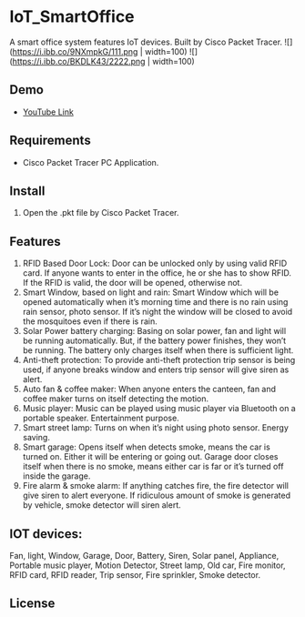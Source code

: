 # IoT_SmartOffice
A smart office system features IoT devices. Built by Cisco Packet Tracer.
![](https://i.ibb.co/9NXmpkG/111.png | width=100)
![](https://i.ibb.co/BKDLK43/2222.png | width=100)

## Demo

* [YouTube Link](https://www.youtube.com/watch?v=ODyQ2EmaXF4&t=323s)


## Requirements

* Cisco Packet Tracer PC Application.

## Install

1. Open the .pkt file by Cisco Packet Tracer.

## Features

1.	RFID Based Door Lock: Door can be unlocked only by using valid RFID card. If anyone wants to enter in the office, he or she has to show RFID. If the RFID is valid, the door will be opened, otherwise not.
2.	Smart Window, based on light and rain: Smart Window which will be opened automatically when it’s morning time and there is no rain using rain sensor, photo sensor. If it’s night the window will be closed to avoid the mosquitoes even if there is rain.
3.	Solar Power battery charging: Basing on solar power, fan and light will be running automatically. But, if the battery power finishes, they won’t be running. The battery only charges itself when there is sufficient light.
4.	Anti-theft protection: To provide anti-theft protection trip sensor is being used, if anyone breaks window and enters trip sensor will give siren as alert.
5.	Auto fan & coffee maker: When anyone enters the canteen, fan and coffee maker turns on itself detecting the motion.
6.	Music player: Music can be played using music player via Bluetooth on a portable speaker. Entertainment purpose.
7.	 Smart street lamp: Turns on when it’s night using photo sensor. Energy saving.
8.	Smart garage: Opens itself when detects smoke, means the car is turned on. Either it will be entering or going out. Garage door closes itself when there is no smoke, means either car is far or it’s turned off inside the garage.
9.	Fire alarm & smoke alarm: If anything catches fire, the fire detector will give siren to alert everyone. If ridiculous amount of smoke is generated by vehicle, smoke detector will siren alert.


## IOT devices: 

Fan, light, Window, Garage, Door, Battery, Siren, Solar panel, Appliance, Portable music player, Motion Detector, Street lamp, Old car, Fire monitor, RFID card, RFID reader, Trip sensor, Fire sprinkler, Smoke detector. 



## License

``` 

```
